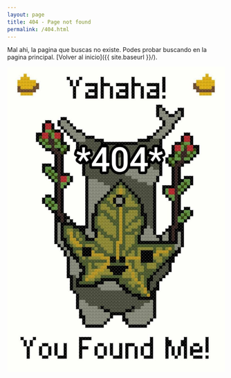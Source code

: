 ```yaml
---
layout: page
title: 404 - Page not found
permalink: /404.html
---
```


Mal ahi, la pagina que buscas no existe. Podes probar buscando en la pagina principal. [Volver al inicio]({{ site.baseurl }}/).

![Yahaha](/images/404-B.jpg)
